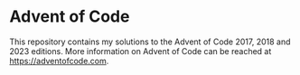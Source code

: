 # Advent of Code

This repository contains my solutions to the Advent of Code 2017, 2018 and 2023 editions. More information on Advent of Code can be reached at https://adventofcode.com.
